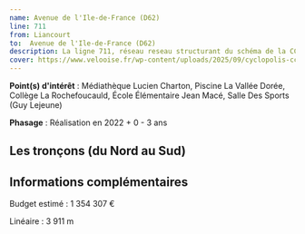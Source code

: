 ```yaml
---
name: Avenue de l'Ile-de-France (D62)
line: 711
from: Liancourt
to:  Avenue de l'Ile-de-France (D62) 
description: La ligne 711, réseau reseau structurant du schéma de la CCLVD (tronçons 13,23,25,27,108,109,110,111,121,128,129,144) concerne la (D62)
cover: https://www.velooise.fr/wp-content/uploads/2025/09/cyclopolis-cclvd-111.jpg
---
```


**Point(s) d'intérêt** : Médiathèque Lucien Charton, Piscine La Vallée Dorée, Collège La Rochefoucauld, École Élémentaire Jean Macé, Salle Des Sports (Guy Lejeune)

**Phasage** : Réalisation en 2022 + 0 - 3 ans

## Les tronçons (du Nord au Sud)

## Informations complémentaires

Budget estimé :  1 354 307 €

Linéaire : 3 911 m 

